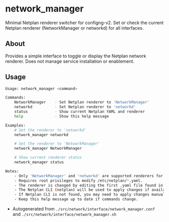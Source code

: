 # network_manager
Minimal Netplan renderer switcher for configng-v2. Set or check the current Netplan renderer (NetworkManager or networkd) for all interfaces.

## About
Provides a simple interface to toggle or display the Netplan network renderer. Does not manage service installation or enablement.

## Usage
~~~bash
Usage: network_manager <command>

Commands:
	NetworkManager    - Set Netplan renderer to 'NetworkManager'
	networkd          - Set Netplan renderer to 'networkd'
	status            - Show current Netplan YAML and renderer
	help              - Show this help message

Examples:
	# Set the renderer to 'networkd'
	network_manager networkd

	# Set the renderer to 'NetworkManager'
	network_manager NetworkManager

	# Show current renderer status
	network_manager status

Notes:
	- Only 'NetworkManager' and 'networkd' are supported renderers for this module.
	- Requires root privileges to modify /etc/netplan/*.yaml.
	- The renderer is changed by editing the first .yaml file found in /etc/netplan.
	- The Netplan CLI (netplan) will be used to apply changes if available.
	- If Netplan CLI is not found, you may need to apply changes manually.
	- Keep this help message up to date if commands change.
~~~

- Autogenerated from `./src/network/interface/network_manager.conf` and `./src/network/interface/network_manager.sh`

